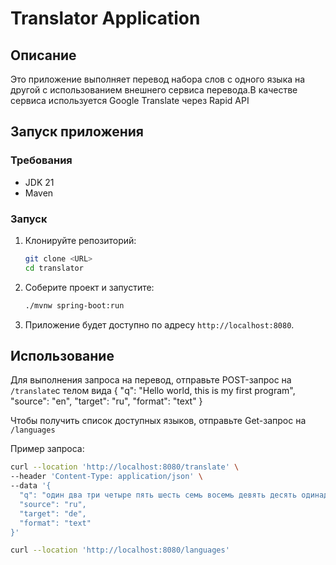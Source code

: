# Translator Application

## Описание
Это приложение выполняет перевод набора слов с одного языка на другой с использованием внешнего сервиса перевода.В качестве сервиса используется Google Translate через Rapid API

## Запуск приложения

### Требования
- JDK 21
- Maven

### Запуск
1. Клонируйте репозиторий:
    ```sh
    git clone <URL>
    cd translator
    ```

2. Соберите проект и запустите:
    ```sh
    ./mvnw spring-boot:run
    ```

3. Приложение будет доступно по адресу `http://localhost:8080`.

## Использование
Для выполнения запроса на перевод, отправьте POST-запрос на `/translate`с телом вида
{
  "q": "Hello world, this is my first program",
  "source": "en",
  "target": "ru",
  "format": "text"
}

Чтобы получить список доступных языков, отправьте Get-запрос на `/languages`

Пример запроса:
```sh
curl --location 'http://localhost:8080/translate' \
--header 'Content-Type: application/json' \
--data '{
  "q": "один два три четыре пять шесть семь восемь девять десять одинадцать двенадцать тринадцать четырнадцать пятнадцать шеснадцать семнадцать восемнадцать девятнадцать двадцать",
  "source": "ru",
  "target": "de",
  "format": "text"
}'

curl --location 'http://localhost:8080/languages'
